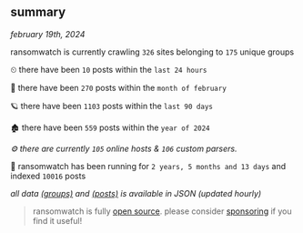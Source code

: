 
## summary
_february 19th, 2024_

ransomwatch is currently crawling `326` sites belonging to `175` unique groups

⏲ there have been `10` posts within the `last 24 hours`

🦈 there have been `270` posts within the `month of february`

🪐 there have been `1103` posts within the `last 90 days`

🏚 there have been `559` posts within the `year of 2024`

_⚙️ there are currently `105` online hosts & `106` custom parsers._

🦕 ransomwatch has been running for `2 years, 5 months and 13 days` and indexed `10016` posts

_all data  [(groups)](http://ransomwhat.telemetry.ltd/groups) and [(posts)](http://ransomwhat.telemetry.ltd/posts) is available in JSON (updated hourly)_

> ransomwatch is fully [open source](https://github.com/joshhighet/ransomwatch#ransomwatch--). please consider [sponsoring](https://github.com/sponsors/joshhighet) if you find it useful!
